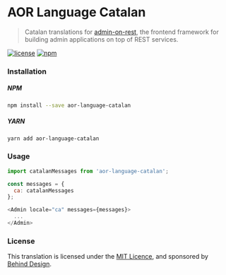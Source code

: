 # AOR Language Catalan
> Catalan translations for [admin-on-rest](https://github.com/marmelab/admin-on-rest), the frontend framework for building admin applications on top of REST services.

[![license](https://img.shields.io/github/license/mashape/apistatus.svg)](https://github.com/behind-design/aor-language-catalan/blob/master/LICENSE)
[![npm](https://img.shields.io/npm/v/aor-language-catalan.svg)](https://www.npmjs.com/package/aor-language-catalan)
<!-- [![npm](https://img.shields.io/npm/dm/aor-language-catalan.svg)]() -->

### Installation

##### NPM
```bash
npm install --save aor-language-catalan
```

##### YARN
```bash
yarn add aor-language-catalan
```

### Usage
```js
import catalanMessages from 'aor-language-catalan';

const messages = {
  ca: catalanMessages
};

<Admin locale="ca" messages={messages}>
  ...
</Admin>
```

### License
This translation is licensed under the [MIT Licence](https://github.com/behind-design/aor-language-catalan/blob/master/LICENSE), and sponsored by [Behind Design](https://github.com/behind-design).
